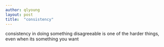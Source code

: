 ```yaml
---
author: qlyoung
layout: post
title:  "consistency"
---
```


consistency in doing something disagreeable is one of the harder things, even
when its something you want
